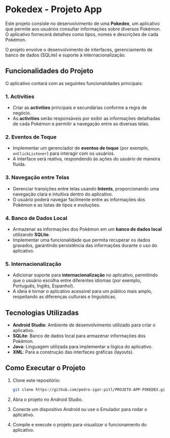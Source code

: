 # Pokedex - Projeto App

Este projeto consiste no desenvolvimento de uma **Pokedex**, um aplicativo que permite aos usuários consultar informações sobre diversos Pokémon. O aplicativo fornecerá detalhes como tipos, nomes e descrições de cada Pokémon.

O projeto envolve o desenvolvimento de interfaces, gerenciamento de banco de dados (SQLite) e suporte à internacionalização.

## Funcionalidades do Projeto

O aplicativo contará com as seguintes funcionalidades principais:

### 1. **Activities**
- Criar as **activities** principais e secundárias conforme a regra de negócio.
- As **activities** serão responsáveis por exibir as informações detalhadas de cada Pokémon e permitir a navegação entre as diversas telas.

### 2. **Eventos de Toque**
- Implementar um gerenciador de **eventos de toque** (por exemplo, `onClickListener`) para interagir com os usuários.
- A interface será reativa, respondendo às ações do usuário de maneira fluida.

### 3. **Navegação entre Telas**
- Gerenciar transições entre telas usando **Intents**, proporcionando uma navegação clara e intuitiva dentro do aplicativo.
- O usuário poderá navegar facilmente entre as informações dos Pokémon e as listas de tipos e evoluções.

### 4. **Banco de Dados Local**
- Armazenar as informações dos Pokémon em um **banco de dados local** utilizando **SQLite**.
- Implementar uma funcionalidade que permita recuperar os dados gravados, garantindo persistência das informações durante o uso do aplicativo.

### 5. **Internacionalização**
- Adicionar suporte para **internacionalização** no aplicativo, permitindo que o usuário escolha entre diferentes idiomas (por exemplo, Português, Inglês, Espanhol).
- A ideia é tornar o aplicativo acessível para um público mais amplo, respeitando as diferenças culturais e linguísticas.

## Tecnologias Utilizadas

- **Android Studio**: Ambiente de desenvolvimento utilizado para criar o aplicativo.
- **SQLite**: Banco de dados local para armazenar informações dos Pokémon.
- **Java**: Linguagem utilizada para implementar a lógica do aplicativo.
- **XML**: Para a construção das interfaces gráficas (layouts).

## Como Executar o Projeto

1. Clone este repositório:

   ```bash
   git clone https://github.com/pedro-igor-pitl/PROJETO-APP-POKEDEX.git

2. Abra o projeto no Android Studio.

3. Conecte um dispositivo Android ou use o Emulador para rodar o aplicativo.

4. Compile e execute o projeto para visualizar o funcionamento do aplicativo.
